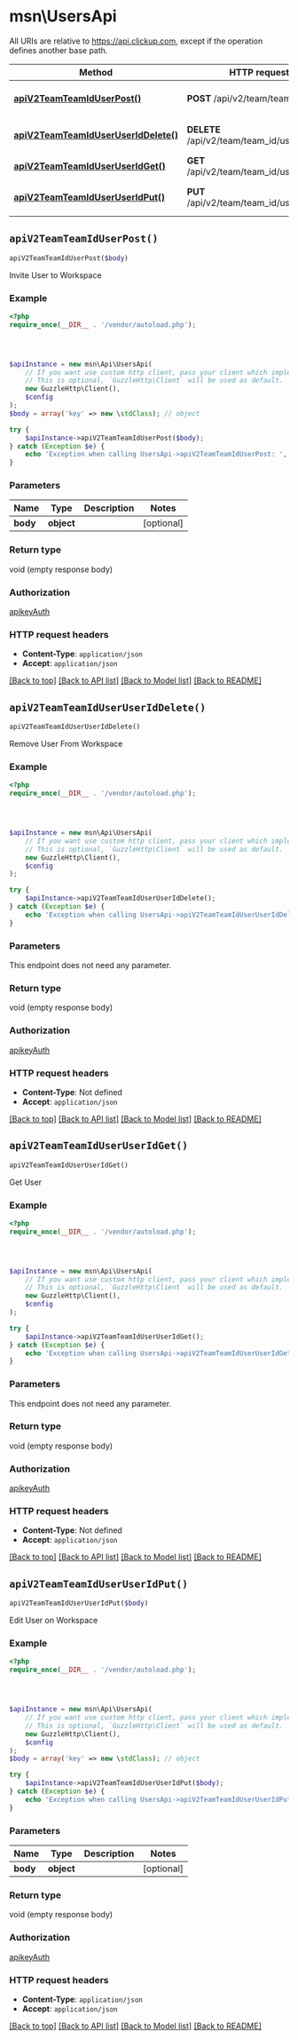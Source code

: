 # msn\UsersApi

All URIs are relative to https://api.clickup.com, except if the operation defines another base path.

| Method | HTTP request | Description |
| ------------- | ------------- | ------------- |
| [**apiV2TeamTeamIdUserPost()**](UsersApi.md#apiV2TeamTeamIdUserPost) | **POST** /api/v2/team/team_id/user | Invite User to Workspace |
| [**apiV2TeamTeamIdUserUserIdDelete()**](UsersApi.md#apiV2TeamTeamIdUserUserIdDelete) | **DELETE** /api/v2/team/team_id/user/user_id | Remove User From Workspace |
| [**apiV2TeamTeamIdUserUserIdGet()**](UsersApi.md#apiV2TeamTeamIdUserUserIdGet) | **GET** /api/v2/team/team_id/user/user_id | Get User |
| [**apiV2TeamTeamIdUserUserIdPut()**](UsersApi.md#apiV2TeamTeamIdUserUserIdPut) | **PUT** /api/v2/team/team_id/user/user_id | Edit User on Workspace |


## `apiV2TeamTeamIdUserPost()`

```php
apiV2TeamTeamIdUserPost($body)
```

Invite User to Workspace

### Example

```php
<?php
require_once(__DIR__ . '/vendor/autoload.php');




$apiInstance = new msn\Api\UsersApi(
    // If you want use custom http client, pass your client which implements `GuzzleHttp\ClientInterface`.
    // This is optional, `GuzzleHttp\Client` will be used as default.
    new GuzzleHttp\Client(),
    $config
);
$body = array('key' => new \stdClass); // object

try {
    $apiInstance->apiV2TeamTeamIdUserPost($body);
} catch (Exception $e) {
    echo 'Exception when calling UsersApi->apiV2TeamTeamIdUserPost: ', $e->getMessage(), PHP_EOL;
}
```

### Parameters

| Name | Type | Description  | Notes |
| ------------- | ------------- | ------------- | ------------- |
| **body** | **object**|  | [optional] |

### Return type

void (empty response body)

### Authorization

[apikeyAuth](../../README.md#apikeyAuth)

### HTTP request headers

- **Content-Type**: `application/json`
- **Accept**: `application/json`

[[Back to top]](#) [[Back to API list]](../../README.md#endpoints)
[[Back to Model list]](../../README.md#models)
[[Back to README]](../../README.md)

## `apiV2TeamTeamIdUserUserIdDelete()`

```php
apiV2TeamTeamIdUserUserIdDelete()
```

Remove User From Workspace

### Example

```php
<?php
require_once(__DIR__ . '/vendor/autoload.php');




$apiInstance = new msn\Api\UsersApi(
    // If you want use custom http client, pass your client which implements `GuzzleHttp\ClientInterface`.
    // This is optional, `GuzzleHttp\Client` will be used as default.
    new GuzzleHttp\Client(),
    $config
);

try {
    $apiInstance->apiV2TeamTeamIdUserUserIdDelete();
} catch (Exception $e) {
    echo 'Exception when calling UsersApi->apiV2TeamTeamIdUserUserIdDelete: ', $e->getMessage(), PHP_EOL;
}
```

### Parameters

This endpoint does not need any parameter.

### Return type

void (empty response body)

### Authorization

[apikeyAuth](../../README.md#apikeyAuth)

### HTTP request headers

- **Content-Type**: Not defined
- **Accept**: `application/json`

[[Back to top]](#) [[Back to API list]](../../README.md#endpoints)
[[Back to Model list]](../../README.md#models)
[[Back to README]](../../README.md)

## `apiV2TeamTeamIdUserUserIdGet()`

```php
apiV2TeamTeamIdUserUserIdGet()
```

Get User

### Example

```php
<?php
require_once(__DIR__ . '/vendor/autoload.php');




$apiInstance = new msn\Api\UsersApi(
    // If you want use custom http client, pass your client which implements `GuzzleHttp\ClientInterface`.
    // This is optional, `GuzzleHttp\Client` will be used as default.
    new GuzzleHttp\Client(),
    $config
);

try {
    $apiInstance->apiV2TeamTeamIdUserUserIdGet();
} catch (Exception $e) {
    echo 'Exception when calling UsersApi->apiV2TeamTeamIdUserUserIdGet: ', $e->getMessage(), PHP_EOL;
}
```

### Parameters

This endpoint does not need any parameter.

### Return type

void (empty response body)

### Authorization

[apikeyAuth](../../README.md#apikeyAuth)

### HTTP request headers

- **Content-Type**: Not defined
- **Accept**: `application/json`

[[Back to top]](#) [[Back to API list]](../../README.md#endpoints)
[[Back to Model list]](../../README.md#models)
[[Back to README]](../../README.md)

## `apiV2TeamTeamIdUserUserIdPut()`

```php
apiV2TeamTeamIdUserUserIdPut($body)
```

Edit User on Workspace

### Example

```php
<?php
require_once(__DIR__ . '/vendor/autoload.php');




$apiInstance = new msn\Api\UsersApi(
    // If you want use custom http client, pass your client which implements `GuzzleHttp\ClientInterface`.
    // This is optional, `GuzzleHttp\Client` will be used as default.
    new GuzzleHttp\Client(),
    $config
);
$body = array('key' => new \stdClass); // object

try {
    $apiInstance->apiV2TeamTeamIdUserUserIdPut($body);
} catch (Exception $e) {
    echo 'Exception when calling UsersApi->apiV2TeamTeamIdUserUserIdPut: ', $e->getMessage(), PHP_EOL;
}
```

### Parameters

| Name | Type | Description  | Notes |
| ------------- | ------------- | ------------- | ------------- |
| **body** | **object**|  | [optional] |

### Return type

void (empty response body)

### Authorization

[apikeyAuth](../../README.md#apikeyAuth)

### HTTP request headers

- **Content-Type**: `application/json`
- **Accept**: `application/json`

[[Back to top]](#) [[Back to API list]](../../README.md#endpoints)
[[Back to Model list]](../../README.md#models)
[[Back to README]](../../README.md)
